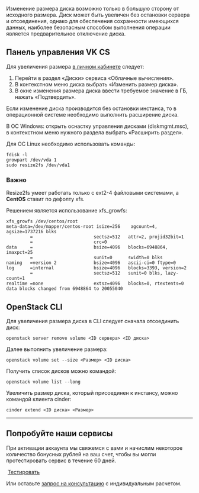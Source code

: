 Изменение размера диска возможно только в большую сторону от исходного размера. Диск может быть увеличен без остановки сервера и отсоединения, однако для обеспечения сохранности имеющихся данных, наиболее безопасным способом выполнения операции является предварительное отключение диска.

Панель управления VK CS
---------------------

Для увеличения размера [в личном кабинете](https://mcs.mail.ru/app/services/infra/servers/) следует:

1.  Перейти в раздел «Диски» сервиса «Облачные вычисления».
2.  В контекстном меню диска выбрать «Изменить размер диска».
3.  В окне изменения размера диска ввести требуемое значение в ГБ, нажать «Подтвердить».

Если изменение диска производится без остановки инстанса, то в операционной системе необходимо выполнить расширение диска.

В ОС Windows: открыть оснастку управления дисками (diskmgmt.msc), в контекстном меню нужного раздела выбрать «Расширить раздел».

Для ОС Linux необходимо использовать команды:

```
fdisk -l
growpart /dev/vda 1
sudo resize2fs /dev/vda1
```

### Важно

Resize2fs умеет работать только с ext2-4 файловыми системами, а **CentOS** ставит по дефолту xfs. 

Решением является использование xfs_growfs:

```
xfs_growfs /dev/centos/root
meta-data=/dev/mapper/centos-root isize=256    agcount=4, agsize=1737216 blks
         =                       sectsz=512   attr=2, projid32bit=1
         =                       crc=0
data     =                       bsize=4096   blocks=6948864, imaxpct=25
         =                       sunit=0      swidth=0 blks
naming   =version 2              bsize=4096   ascii-ci=0 ftype=0
log      =internal               bsize=4096   blocks=3393, version=2
         =                       sectsz=512   sunit=0 blks, lazy-count=1
realtime =none                   extsz=4096   blocks=0, rtextents=0
data blocks changed from 6948864 to 20055040
```

OpenStack CLI
-------------

Для увеличения размера диска в CLI следует сначала отсоединить диск:

```
openstack server remove volume <ID сервера> <ID диска>
```

Далее выполнить увеличение размера:

```
openstack volume set --size <Размер> <ID диска>
```

Получить список дисков можно командой:

```
openstack volume list --long
```

Увеличить размер диска, который присоединен к инстансу, можно командой клиента cinder:

```
cinder extend <ID диска> <Размер>
```

* * *

Попробуйте наши сервисы
-----------------------

При активации аккаунта мы свяжемся с вами и начислим некоторое количество бонусных рублей на ваш счет, чтобы вы могли протестировать сервис в течение 60 дней.

 [Тестировать](https://mcs.mail.ru/app/)

Или оставьте [запрос на консультацию](https://mcs.mail.ru/help/contact-us) с индивидуальным расчетом.